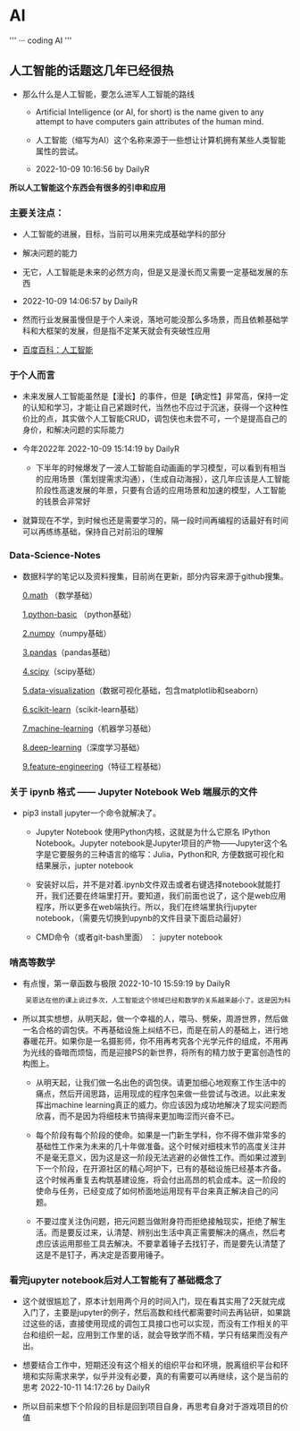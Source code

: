 # AI

'''
··· coding AI
'''

## 人工智能的话题这几年已经很热 

- 那么什么是人工智能，要怎么进军人工智能的路线

	- Artificial Intelligence (or AI, for short) is the name given to any attempt to have computers gain attributes of the human mind.

	- 人工智能（缩写为AI）这个名称来源于一些想让计算机拥有某些人类智能属性的尝试。

	- 2022-10-09 10:16:56 by DailyR

**所以人工智能这个东西会有很多的引申和应用**


### 主要关注点：

- 人工智能的进展，目标，当前可以用来完成基础学科的部分

- 解决问题的能力

- 无它，人工智能是未来的必然方向，但是又是漫长而又需要一定基础发展的东西

- 2022-10-09 14:06:57 by DailyR

- 然而行业发展虽慢但是于个人来说，落地可能没那么多场景，而且依赖基础学科和大框架的发展，但是指不定某天就会有突破性应用

- [百度百科：人工智能](https://baike.baidu.com/item/%E4%BA%BA%E5%B7%A5%E6%99%BA%E8%83%BD/9180?fromtitle=AI&fromid=25417&fr=aladdin)

### 于个人而言

- 未来发展人工智能虽然是【漫长】的事件，但是【确定性】非常高，保持一定的认知和学习，才能让自己紧跟时代，当然也不应过于沉迷，获得一个这种性价比的点，其实做个人工智能CRUD，调包侠也未尝不可，一个是提高自己的身价，和解决问题的实际能力

- 今年2022年 2022-10-09 15:14:19 by DailyR
	
	- 下半年的时候爆发了一波人工智能自动画画的学习模型，可以看到有相当的应用场景（策划提需求沟通），（生成自动海报），这几年应该是人工智能阶段性高速发展的年景，只要有合适的应用场景和加速的模型，人工智能的钱景会非常好

- 就算现在不学，到时候也还是需要学习的，隔一段时间再编程的话最好有时间可以再练练基础，保持自己对前沿的理解


### Data-Science-Notes

- 数据科学的笔记以及资料搜集，目前尚在更新，部分内容来源于github搜集。

	[0.math](0.math) （数学基础）

	[1.python-basic](1.python-basic) （python基础）

	[2.numpy](2.numpy)（numpy基础）

	[3.pandas](3.pandas)（pandas基础）

	[4.scipy](4.scipy)（scipy基础）

	[5.data-visualization](5.data-visualization)（数据可视化基础，包含matplotlib和seaborn）

	[6.scikit-learn](6.scikit-learn)（scikit-learn基础）

	[7.machine-learning](7.machine-learning)（机器学习基础）

	[8.deep-learning](8.deep-learning)（深度学习基础）

	[9.feature-engineering](9.feature-engineering)（特征工程基础）



### 关于 ipynb 格式  —— Jupyter Notebook Web 端展示的文件

- pip3 install jupyter一个命令就解决了。

	- Jupyter Notebook 使用Python内核，这就是为什么它原名 IPython Notebook。Jupyter notebook是Jupyter项目的产物——Jupyter这个名字是它要服务的三种语言的缩写：Julia，Python和R, 方便数据可视化和结果展示，jupter notebook

	- 安装好以后，并不是对着.ipynb文件双击或者右键选择notebook就能打开，我们还要在终端里打开。要知道，我们前面也说了，这个是web应用程序，所以更多在web端执行。所以，我们在终端里执行jupyter notebook，（需要先切换到upynb的文件目录下面启动最好）

	- CMD命令（或者git-bash里面） ： jupyter notebook


### 啃高等数学

- 有点慢，第一章函数与极限 2022-10-10 15:59:19 by DailyR

```java
	吴恩达在他的课上说过多次，人工智能这个领域已经和数学的关系越来越小了。这是因为科研之外的应用越来越丰富，而不是关在象牙塔里面的高不可攀的知识。即便有关数学知识不熟悉，也可以从事有关工作。如果说数学对人工智能很重要，数学不好人工智能就做不好，那么你也在其他方面也不太做得好了。你其实有很多「不好」的，很多不知道的东西。参考以下问题，看看知道几个。Linux的进程描述符由哪些部分组成，分别有什么意义？内存地址由哪些部分组成，分别有什么意义？Linux怎样中断进程？可执行文件如何加载到内存中？动态库如何在运行时和可执行文件连接？MySQL和Oracle的查找过程有什么区别？索引有什么区别？用什么数据结构实现索引？数据库如何对高并发访问进行优化？你可能对这些问题没有明确的答案，至少不敢说「完全明白」，但是代码不是照样写得了？「数学不好能学人工智能吗？」的同类问题还可以是：不能手写操作系统，还能当程序员吗？看不懂MySQL源码，还能当程序员吗？不能手写JVM，还能当程序员吗？。。。你不就当着程序员吗，当程序员需要什么，如何可，如何不可，各位心中肯定已经有了答案。

```
- 所以其实想想，从明天起，做一个幸福的人，喂马、劈柴，周游世界，然后做一名合格的调包侠。不再基础设施上纠结不已，而是在前人的基础上，进行地春暖花开。如果你是一名摄影师，你不用再考究各个光学元件的组成，不用再为光线的昏暗而烦恼，而是迎接PS的新世界，将所有的精力放于更富创造性的构图上。

	- 从明天起，让我们做一名出色的调包侠。请更加细心地观察工作生活中的痛点，然后开阔思路，运用现成的程序包来做一些尝试与改进。以此来发挥出machine learning真正的威力。你应该因为成功地解决了现实问题而欣喜，而不是因为将细枝末节搞得来更加晦涩而兴奋不已。


	- 每个阶段有每个阶段的使命。如果是一门新生学科，你不得不做非常多的基础性工作来为未来的几十年做准备。这个时候对细枝末节的高度关注并不是毫无意义，因为这是这一阶段无法逃避的必做性工作。而如果过渡到下一个阶段，在开源社区的精心呵护下，已有的基础设施已经基本齐备。这个时候再重复去构筑基建设施，将会付出高昂的机会成本。这一阶段的使命与任务，已经变成了如何桥面地运用现有平台来真正解决自己的问题。


	- 不要过度关注伪问题，把元问题当做附身符而拒绝接触现实，拒绝了解生活。而是要反过来，认清楚、辨别出生活中真正需要解决的痛点，然后考虑应该运用那些工具去解决。不要拿着锤子去找钉子，而是要先认清楚了这是不是钉子，再决定是否要用锤子。

### 看完jupyter notebook后对人工智能有了基础概念了

- 这个就很尴尬了，原本计划用两个月的时间入门，现在看其实用了2天就完成入门了，主要是jupyter的例子，然后高数和线代都需要时间去再钻研，如果跳过这些的话，直接使用现成的调包工具接口也可以实现，而没有工作相关的平台和组织一起，应用到工作里的话，就会导致学而不精，学只有结果而没有产出。

- 想要结合工作中，短期还没有这个相关的组织平台和环境，脱离组织平台和环境和实际需求来学，似乎并没有必要，真的有需要可以再继续，这个是当前的思考 2022-10-11 14:17:26 by DailyR

- 所以目前来想下个阶段的目标是回到项目自身，再思考自身对于游戏项目的价值